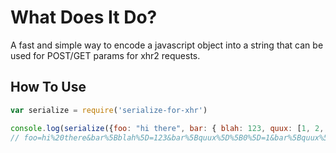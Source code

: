 # What Does It Do?
A fast and simple way to encode a javascript object into a string that can be used for POST/GET params for xhr2 requests.
## How To Use
```js
var serialize = require('serialize-for-xhr')

console.log(serialize({foo: "hi there", bar: { blah: 123, quux: [1, 2, 3] }}));
// foo=hi%20there&bar%5Bblah%5D=123&bar%5Bquux%5D%5B0%5D=1&bar%5Bquux%5D%5B1%5D=2&bar%5Bquux%5D%5B2%5D=3
```
